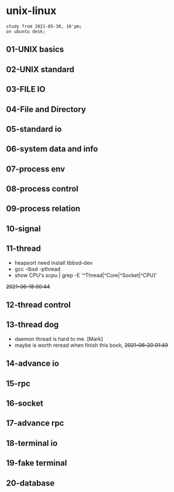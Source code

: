 # unix-linux

```
study from 2021-05-30, 10'pm;
on ubuntu desk;
```
## 01-UNIX basics
## 02-UNIX standard
## 03-FILE IO
## 04-File and Directory
## 05-standard io
## 06-system data and info
## 07-process env 
## 08-process control
## 09-process relation
## 10-signal
## 11-thread
* heapsort need install libbsd-dev 
* gcc -lbsd -pthread
* show CPU's
scpu | grep -E '^Thread|^Core|^Socket|^CPU\('

~~2021-06-18 00:44~~

## 12-thread control
## 13-thread dog
* daemon thread is hard to me. [Mark]
* maybe is worth reread when finish this book,
~~2021-06-20 01:49~~

## 14-advance io
## 15-rpc
## 16-socket
## 17-advance rpc
## 18-terminal io
## 19-fake terminal
## 20-database

